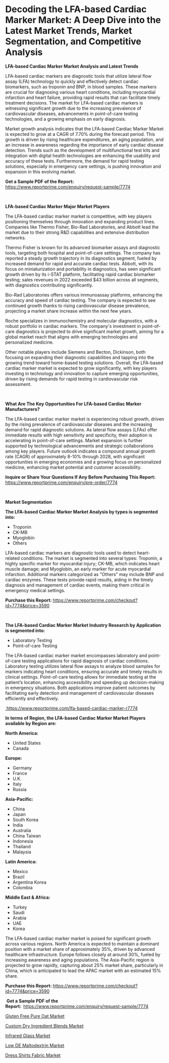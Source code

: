 <p><h1>Decoding the LFA-based Cardiac Marker Market: A Deep Dive into the Latest Market Trends, Market Segmentation, and Competitive Analysis</h1></p><p><strong>LFA-based Cardiac Marker Market Analysis and Latest Trends</strong></p>
<p><p>LFA-based cardiac markers are diagnostic tools that utilize lateral flow assay (LFA) technology to quickly and effectively detect cardiac biomarkers, such as troponin and BNP, in blood samples. These markers are crucial for diagnosing various heart conditions, including myocardial infarction and heart failure, providing rapid results that can facilitate timely treatment decisions. The market for LFA-based cardiac markers is witnessing significant growth due to the increasing prevalence of cardiovascular diseases, advancements in point-of-care testing technologies, and a growing emphasis on early diagnosis.</p><p>Market growth analysis indicates that the LFA-based Cardiac Marker Market is expected to grow at a CAGR of 7.70% during the forecast period. This growth is driven by rising healthcare expenditures, an aging population, and an increase in awareness regarding the importance of early cardiac disease detection. Trends such as the development of multifunctional test kits and integration with digital health technologies are enhancing the usability and accuracy of these tests. Furthermore, the demand for rapid testing solutions, especially in emergency care settings, is pushing innovation and expansion in this evolving market.</p></p>
<p><strong>Get a Sample PDF of the Report:&nbsp;</strong> <a href="https://www.reportprime.com/enquiry/request-sample/7774?utm_campaign=1257&utm_medium=2&utm_source=Github&utm_content=ia&utm_term=10102024&utm_id=lfa-based-cardiac-marker">https://www.reportprime.com/enquiry/request-sample/7774</a></p>
<p>&nbsp;</p>
<p><strong>LFA-based Cardiac Marker Major Market Players</strong></p>
<p><p>The LFA-based cardiac marker market is competitive, with key players positioning themselves through innovation and expanding product lines. Companies like Thermo Fisher, Bio-Rad Laboratories, and Abbott lead the market due to their strong R&D capabilities and extensive distribution networks.</p><p>Thermo Fisher is known for its advanced biomarker assays and diagnostic tools, targeting both hospital and point-of-care settings. The company has reported a steady growth trajectory in its diagnostics segment, fueled by increased demand for rapid and accurate cardiac tests. Abbott, with its focus on miniaturization and portability in diagnostics, has seen significant growth driven by its i-STAT platform, facilitating rapid cardiac biomarker testing; sales revenues in 2022 exceeded $43 billion across all segments, with diagnostics contributing significantly.</p><p>Bio-Rad Laboratories offers various immunoassay platforms, enhancing the accuracy and speed of cardiac testing. The company is expected to see continued growth thanks to rising cardiovascular disease prevalence, projecting a market share increase within the next few years.</p><p>Roche specializes in immunochemistry and molecular diagnostics, with a robust portfolio in cardiac markers. The company's investment in point-of-care diagnostics is projected to drive significant market growth, aiming for a global market reach that aligns with emerging technologies and personalized medicine.</p><p>Other notable players include Siemens and Becton, Dickinson, both focusing on expanding their diagnostic capabilities and tapping into the growing trend toward home-based testing solutions. Overall, the LFA-based cardiac marker market is expected to grow significantly, with key players investing in technology and innovation to capture emerging opportunities, driven by rising demands for rapid testing in cardiovascular risk assessment.</p></p>
<p>&nbsp;</p>
<p><strong>What Are The Key Opportunities For LFA-based Cardiac Marker Manufacturers?</strong></p>
<p><p>The LFA-based cardiac marker market is experiencing robust growth, driven by the rising prevalence of cardiovascular diseases and the increasing demand for rapid diagnostic solutions. As lateral flow assays (LFAs) offer immediate results with high sensitivity and specificity, their adoption is accelerating in point-of-care settings. Market expansion is further supported by technological advancements and strategic collaborations among key players. Future outlook indicates a compound annual growth rate (CAGR) of approximately 8-10% through 2028, with significant opportunities in emerging economies and a growing focus on personalized medicine, enhancing market potential and customer accessibility.</p></p>
<p><strong>Inquire or Share Your Questions If Any Before Purchasing This Report:</strong> <a href="https://www.reportprime.com/enquiry/pre-order/7774?utm_campaign=1257&utm_medium=2&utm_source=Github&utm_content=ia&utm_term=10102024&utm_id=lfa-based-cardiac-marker">https://www.reportprime.com/enquiry/pre-order/7774</a></p>
<p>&nbsp;</p>
<p><strong>Market Segmentation</strong></p>
<p><strong>The LFA-based Cardiac Marker Market Analysis by types is segmented into:</strong></p>
<p><ul><li>Troponin</li><li>CK-MB</li><li>Myoglobin</li><li>Others</li></ul></p>
<p><p>LFA-based cardiac markers are diagnostic tools used to detect heart-related conditions. The market is segmented into several types: Troponin, a highly specific marker for myocardial injury; CK-MB, which indicates heart muscle damage; and Myoglobin, an early marker for acute myocardial infarction. Additional markers categorized as "Others" may include BNP and cardiac enzymes. These tests provide rapid results, aiding in the timely diagnosis and management of cardiac events, making them critical in emergency medical settings.</p></p>
<p><strong>Purchase this Report:&nbsp;</strong><a href="https://www.reportprime.com/checkout?id=7774&price=3590&utm_campaign=1257&utm_medium=2&utm_source=Github&utm_content=ia&utm_term=10102024&utm_id=lfa-based-cardiac-marker">https://www.reportprime.com/checkout?id=7774&price=3590</a></p>
<p>&nbsp;</p>
<p><strong>The LFA-based Cardiac Marker Market Industry Research by Application is segmented into:</strong></p>
<p><ul><li>Laboratory Testing</li><li>Point-of-care Testing</li></ul></p>
<p><p>The LFA-based cardiac marker market encompasses laboratory and point-of-care testing applications for rapid diagnosis of cardiac conditions. Laboratory testing utilizes lateral flow assays to analyze blood samples for markers indicating heart conditions, ensuring accurate and timely results in clinical settings. Point-of-care testing allows for immediate testing at the patient’s location, enhancing accessibility and speeding up decision-making in emergency situations. Both applications improve patient outcomes by facilitating early detection and management of cardiovascular diseases efficiently and effectively.</p></p>
<p><a href="https://www.reportprime.com/lfa-based-cardiac-marker-r7774?utm_campaign=1257&utm_medium=2&utm_source=Github&utm_content=ia&utm_term=10102024&utm_id=lfa-based-cardiac-marker">&nbsp;https://www.reportprime.com/lfa-based-cardiac-marker-r7774</a></p>
<p><strong>In terms of Region, the LFA-based Cardiac Marker Market Players available by Region are:</strong></p>
<p>
    <p> <strong> North America: </strong>
        <ul>
            <li>United States</li>
            <li>Canada</li>
        </ul>
        </p> 
    <p> <strong> Europe: </strong>
        <ul>
            <li>Germany</li>
            <li>France</li>
            <li>U.K.</li>
            <li>Italy</li>
            <li>Russia</li>
        </ul>
        </p> 
    <p> <strong> Asia-Pacific: </strong>
        <ul>
            <li>China</li>
            <li>Japan</li>
            <li>South Korea</li>
            <li>India</li>
            <li>Australia</li>
            <li>China Taiwan</li>
            <li>Indonesia</li>
            <li>Thailand</li>
            <li>Malaysia</li>
        </ul>
        </p> 
    <p> <strong> Latin America: </strong>
        <ul>
            <li>Mexico</li>
            <li>Brazil</li>
            <li>Argentina Korea</li>
            <li>Colombia</li>
        </ul>
        </p> 
    <p> <strong> Middle East & Africa: </strong>
        <ul>
            <li>Turkey</li>
            <li>Saudi</li>
            <li>Arabia</li>
            <li>UAE</li>
            <li>Korea</li>
        </ul>
    </p>
    </p>
<p><p>The LFA-based cardiac marker market is poised for significant growth across various regions. North America is expected to maintain a dominant position with a market share of approximately 35%, driven by advanced healthcare infrastructure. Europe follows closely at around 30%, fueled by increasing awareness and aging populations. The Asia-Pacific region is projected to grow rapidly, capturing about 25% market share, particularly in China, which is anticipated to lead the APAC market with an estimated 15% share.</p></p>
<p><strong>Purchase this Report: </strong><a href="https://www.reportprime.com/checkout?id=7774&price=3590&utm_campaign=1257&utm_medium=2&utm_source=Github&utm_content=ia&utm_term=10102024&utm_id=lfa-based-cardiac-marker">https://www.reportprime.com/checkout?id=7774&price=3590</a></p>
<p>&nbsp;<strong>Get a Sample PDF of the Report:&nbsp;&nbsp;</strong><a href="https://www.reportprime.com/enquiry/request-sample/7774?utm_campaign=1257&utm_medium=2&utm_source=Github&utm_content=ia&utm_term=10102024&utm_id=lfa-based-cardiac-marker">https://www.reportprime.com/enquiry/request-sample/7774</a></p>
<p><strong></strong></p>
<p><p><a href="https://issuu.com/reportprime-2/docs/gluten-free-pure-oat-market-size-20_c19af80bfccdc3?utm_campaign=1257&utm_medium=2&utm_source=Github&utm_content=ia&utm_term=10102024&utm_id=lfa-based-cardiac-marker">Gluten Free Pure Oat Market</a></p><p><a href="https://issuu.com/reportprime-2/docs/custom-dry-ingredient-blends-market_cc01b867ebd6d9?utm_campaign=1257&utm_medium=2&utm_source=Github&utm_content=ia&utm_term=10102024&utm_id=lfa-based-cardiac-marker">Custom Dry Ingredient Blends Market</a></p><p><a href="https://www.linkedin.com/pulse/investing-infrared-glass-market-trends-leading-products-regional-oxxne?utm_campaign=1257&utm_medium=2&utm_source=Github&utm_content=ia&utm_term=10102024&utm_id=lfa-based-cardiac-marker">Infrared Glass Market</a></p><p><a href="https://www.linkedin.com/pulse/low-de-maltodextrin-market-revolution-2024-2031-trends-shaping-p3jae?utm_campaign=1257&utm_medium=2&utm_source=Github&utm_content=ia&utm_term=10102024&utm_id=lfa-based-cardiac-marker">Low DE Maltodextrin Market</a></p><p><a href="https://www.linkedin.com/pulse/global-dress-shirts-fabric-market-trends-innovations-forward-looking-ai6ae?utm_campaign=1257&utm_medium=2&utm_source=Github&utm_content=ia&utm_term=10102024&utm_id=lfa-based-cardiac-marker">Dress Shirts Fabric Market</a></p></p>